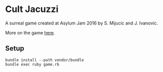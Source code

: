 # Cult Jacuzzi

A surreal game created at Asylum Jam 2016 by S. Mijucic and J. Ivanovic.

More on the game [here](http://gamejolt.com/games/cult-jacuzzi/208405).

## Setup

```
bundle install --path vendor/bundle
bundle exec ruby game.rb
```
